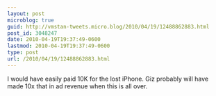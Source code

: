 ```yaml
---
layout: post
microblog: true
guid: http://vmstan-tweets.micro.blog/2010/04/19/12488862883.html
post_id: 3048247
date: 2010-04-19T19:37:49-0600
lastmod: 2010-04-19T19:37:49-0600
type: post
url: /2010/04/19/12488862883.html
---
```

I would have easily paid 10K for the lost iPhone. Giz probably will have made 10x that in ad revenue when this is all over.
